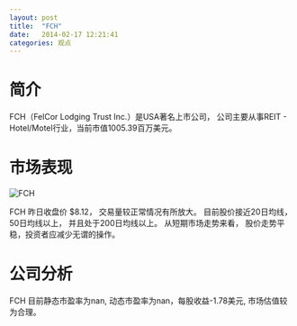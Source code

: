 ```yaml
---
layout: post
title:  "FCH"
date:   2014-02-17 12:21:41
categories: 观点
---
```


# 简介
FCH（FelCor Lodging Trust Inc.）是USA著名上市公司，
公司主要从事REIT - Hotel/Motel行业，当前市值1005.39百万美元。

# 市场表现

![FCH](http://finviz.com/chart.ashx?t=FCH&ty=c&ta=1&p=d&s=l)

FCH 昨日收盘价 $8.12，
交易量较正常情况有所放大。
目前股价接近20日均线，
50日均线以上，
并且处于200日均线以上。
从短期市场走势来看，
股价走势平稳，投资者应减少无谓的操作。

# 公司分析
FCH 目前静态市盈率为nan, 动态市盈率为nan，每股收益-1.78美元,
市场估值较为合理。
